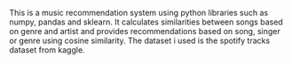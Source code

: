 This is a music recommendation system using python libraries such as numpy, pandas and sklearn. It calculates similarities between songs based on genre and artist and provides recommendations based on song, singer or genre using cosine similarity. The dataset i used is the spotify tracks dataset from kaggle.
